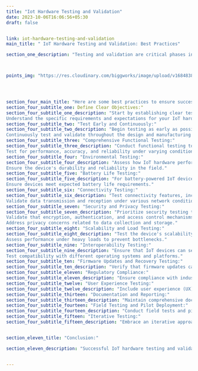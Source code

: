```yaml
---
title: "Iot Hardware Testing and Validation"
date: 2023-10-06T16:06:56+05:30
draft: false


link: iot-hardware-testing-and-validation
main_title: " IoT Hardware Testing and Validation: Best Practices"

section_one_description: "Testing and validation are critical phases in the development of Internet of Things (IoT) hardware. Robust testing ensures that IoT devices perform reliably in real-world scenarios."



points_img: "https://res.cloudinary.com/biggworks/image/upload/v1684838348/Group_11544_lwrsg0.png"




section_four_main_title: "Here are some best practices to ensure successful IoT hardware testing and validation."
section_four_subtitle_one: Define Clear Objectives:"
section_four_subtitle_one_description: "Start by establishing clear testing objectives and success criteria.
Understand the specific requirements and expectations for your IoT hardware."
section_four_subtitle_two: "Test Early and Continuously:"
section_four_subtitle_two_description: "Begin testing as early as possible in the development cycle.
Continuously test and validate throughout the design and manufacturing processes."
section_four_subtitle_three: "Comprehensive Functional Testing:"
section_four_subtitle_three_description: "Conduct functional testing to verify that all hardware components and features work as intended.
Test for performance, accuracy, and reliability under varying conditions."
section_four_subtitle_four: "Environmental Testing:"
section_four_subtitle_four_description: "Assess how IoT hardware performs in different environments, including temperature extremes, humidity, and vibrations.
Ensure the device's durability and reliability in the field."
section_four_subtitle_five: "Battery Life Testing:"
section_four_subtitle_five_description: "For battery-powered IoT devices, perform battery life testing to determine power consumption and optimize energy usage.
Ensure devices meet expected battery life requirements."
section_four_subtitle_six: "Connectivity Testing:"
section_four_subtitle_six_description: "Test connectivity features, including Wi-Fi, Bluetooth, cellular, and any other communication protocols used.
Validate data transmission and reception under various network conditions."
section_four_subtitle_seven: "Security and Privacy Testing:"
section_four_subtitle_seven_description: "Prioritize security testing to identify vulnerabilities and potential attack vectors.
Validate that encryption, authentication, and access control mechanisms are effective.
Address privacy concerns related to data collection and storage."
section_four_subtitle_eight: "Scalability and Load Testing:"
section_four_subtitle_eight_description: "Test the device's scalability by simulating scenarios with a large number of devices connected to the network.
Assess performance under heavy loads to prevent bottlenecks."
section_four_subtitle_nine: "Interoperability Testing:"
section_four_subtitle_nine_description: "Ensure that IoT devices can seamlessly work with other devices and systems within the IoT ecosystem.
Test compatibility with different operating systems and platforms."
section_four_subtitle_ten: "Firmware Updates and Recovery Testing:"
section_four_subtitle_ten_description: "Verify that firmware updates can be delivered and applied securely. Test the device's ability to recover from failed updates or system crashes."
section_four_subtitle_eleven: "Regulatory Compliance:"
section_four_subtitle_eleven_description: "Ensure compliance with industry-specific regulations, standards, and certifications (e.g., FCC, CE, UL). Document compliance testing and maintain records."
section_four_subtitle_twelve: "User Experience Testing:"
section_four_subtitle_twelve_description: "Include user experience (UX) testing to evaluate device usability and user interface design. Gather user feedback to make improvements."
section_four_subtitle_thirteen: "Documentation and Reporting:"
section_four_subtitle_thirteen_description: "Maintain comprehensive documentation of all testing processes and results. Create test reports with clear findings and recommendations."
section_four_subtitle_fourteen: "Field Testing and Pilot Deployment:"
section_four_subtitle_fourteen_description: "Conduct field tests and pilot deployments in real-world environments with actual users. Gather feedback to identify and resolve any unforeseen issues."
section_four_subtitle_fifteen: "Iterative Testing:"
section_four_subtitle_fifteen_description: "Embrace an iterative approach to testing and validation. Continuously refine and improve IoT hardware based on test results and user feedback."


section_eleven_title: "Conclusion:"

section_eleven_description: "Successful IoT hardware testing and validation not only ensure product quality but also build trust with users and customers. By following these best practices, you can mitigate risks, address potential issues early, and deliver reliable IoT devices that meet user expectations and industry standards."


---
```


